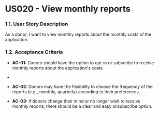 # US020 - View monthly reports

### 1.1. User Story Description
As a donor, I want to view monthly reports about the monthly costs of the application.

### 1.2. Acceptance Criteria
* **AC-01:** Donors should have the option to opt-in or subscribe to receive monthly reports about the application's costs.
* 
* **AC-02:** Donors may have the flexibility to choose the frequency of the reports (e.g., monthly, quarterly) according to their preferences.

* **AC-03:** If donors change their mind or no longer wish to receive monthly reports, there should be a clear and easy unsubscribe option.